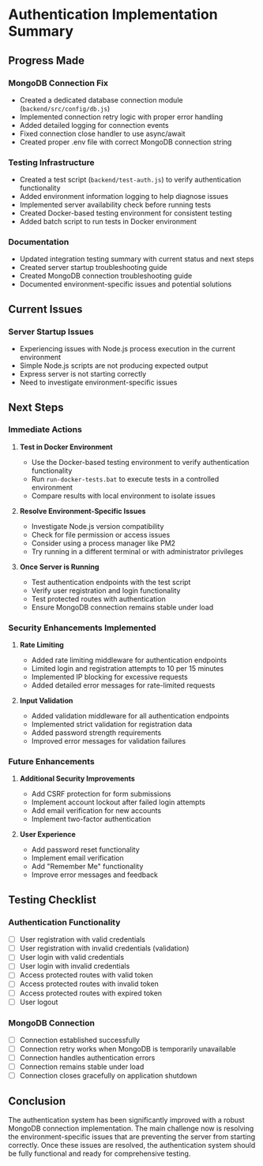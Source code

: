 # Authentication Implementation Summary

## Progress Made

### MongoDB Connection Fix
- Created a dedicated database connection module (`backend/src/config/db.js`)
- Implemented connection retry logic with proper error handling
- Added detailed logging for connection events
- Fixed connection close handler to use async/await
- Created proper .env file with correct MongoDB connection string

### Testing Infrastructure
- Created a test script (`backend/test-auth.js`) to verify authentication functionality
- Added environment information logging to help diagnose issues
- Implemented server availability check before running tests
- Created Docker-based testing environment for consistent testing
- Added batch script to run tests in Docker environment

### Documentation
- Updated integration testing summary with current status and next steps
- Created server startup troubleshooting guide
- Created MongoDB connection troubleshooting guide
- Documented environment-specific issues and potential solutions

## Current Issues

### Server Startup Issues
- Experiencing issues with Node.js process execution in the current environment
- Simple Node.js scripts are not producing expected output
- Express server is not starting correctly
- Need to investigate environment-specific issues

## Next Steps

### Immediate Actions
1. **Test in Docker Environment**
   - Use the Docker-based testing environment to verify authentication functionality
   - Run `run-docker-tests.bat` to execute tests in a controlled environment
   - Compare results with local environment to isolate issues

2. **Resolve Environment-Specific Issues**
   - Investigate Node.js version compatibility
   - Check for file permission or access issues
   - Consider using a process manager like PM2
   - Try running in a different terminal or with administrator privileges

3. **Once Server is Running**
   - Test authentication endpoints with the test script
   - Verify user registration and login functionality
   - Test protected routes with authentication
   - Ensure MongoDB connection remains stable under load

### Security Enhancements Implemented
1. **Rate Limiting**
   - Added rate limiting middleware for authentication endpoints
   - Limited login and registration attempts to 10 per 15 minutes
   - Implemented IP blocking for excessive requests
   - Added detailed error messages for rate-limited requests

2. **Input Validation**
   - Added validation middleware for all authentication endpoints
   - Implemented strict validation for registration data
   - Added password strength requirements
   - Improved error messages for validation failures

### Future Enhancements
1. **Additional Security Improvements**
   - Add CSRF protection for form submissions
   - Implement account lockout after failed login attempts
   - Add email verification for new accounts
   - Implement two-factor authentication

2. **User Experience**
   - Add password reset functionality
   - Implement email verification
   - Add "Remember Me" functionality
   - Improve error messages and feedback

## Testing Checklist

### Authentication Functionality
- [ ] User registration with valid credentials
- [ ] User registration with invalid credentials (validation)
- [ ] User login with valid credentials
- [ ] User login with invalid credentials
- [ ] Access protected routes with valid token
- [ ] Access protected routes with invalid token
- [ ] Access protected routes with expired token
- [ ] User logout

### MongoDB Connection
- [ ] Connection established successfully
- [ ] Connection retry works when MongoDB is temporarily unavailable
- [ ] Connection handles authentication errors
- [ ] Connection remains stable under load
- [ ] Connection closes gracefully on application shutdown

## Conclusion

The authentication system has been significantly improved with a robust MongoDB connection implementation. The main challenge now is resolving the environment-specific issues that are preventing the server from starting correctly. Once these issues are resolved, the authentication system should be fully functional and ready for comprehensive testing.
